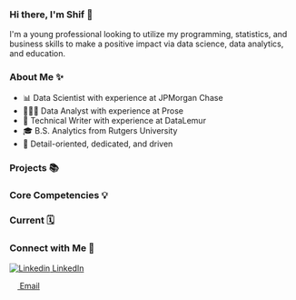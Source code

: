 ### Hi there, I'm Shif 🤝
I'm a young professional looking to utilize my programming, statistics, and business skills to make a positive impact via data science, data analytics, and education.

### About Me ✨
- 📊 Data Scientist with experience at JPMorgan Chase
- 👩🏻‍💻 Data Analyst with experience at Prose
- 📝 Technical Writer with experience at DataLemur
- 🎓 B.S. Analytics from Rutgers University
- 🔎 Detail-oriented, dedicated, and driven

### Projects 📚

### Core Competencies 💡

### Current 🗓️

### Connect with Me 🔗
[![Linkedin](https://i.stack.imgur.com/gVE0j.png) LinkedIn](https://www.linkedin.com/in/shifra-isaacs/)
&nbsp;

[<img src="https://upload.wikimedia.org/wikipedia/commons/thumb/7/7e/Gmail_icon_%282020%29.svg/2560px-Gmail_icon_%282020%29.svg.png" width="14"> Email](mailto:shifraisaacs@gmail.com)
&nbsp;
